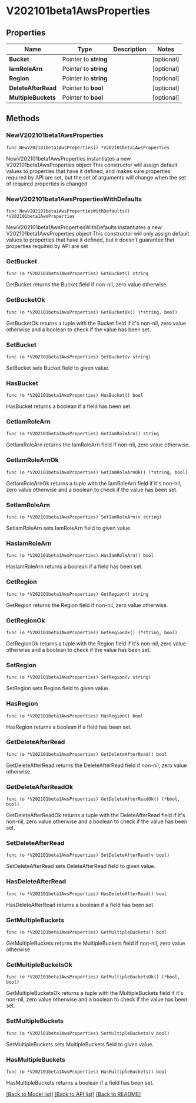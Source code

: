 # V202101beta1AwsProperties

## Properties

Name | Type | Description | Notes
------------ | ------------- | ------------- | -------------
**Bucket** | Pointer to **string** |  | [optional] 
**IamRoleArn** | Pointer to **string** |  | [optional] 
**Region** | Pointer to **string** |  | [optional] 
**DeleteAfterRead** | Pointer to **bool** |  | [optional] 
**MultipleBuckets** | Pointer to **bool** |  | [optional] 

## Methods

### NewV202101beta1AwsProperties

`func NewV202101beta1AwsProperties() *V202101beta1AwsProperties`

NewV202101beta1AwsProperties instantiates a new V202101beta1AwsProperties object
This constructor will assign default values to properties that have it defined,
and makes sure properties required by API are set, but the set of arguments
will change when the set of required properties is changed

### NewV202101beta1AwsPropertiesWithDefaults

`func NewV202101beta1AwsPropertiesWithDefaults() *V202101beta1AwsProperties`

NewV202101beta1AwsPropertiesWithDefaults instantiates a new V202101beta1AwsProperties object
This constructor will only assign default values to properties that have it defined,
but it doesn't guarantee that properties required by API are set

### GetBucket

`func (o *V202101beta1AwsProperties) GetBucket() string`

GetBucket returns the Bucket field if non-nil, zero value otherwise.

### GetBucketOk

`func (o *V202101beta1AwsProperties) GetBucketOk() (*string, bool)`

GetBucketOk returns a tuple with the Bucket field if it's non-nil, zero value otherwise
and a boolean to check if the value has been set.

### SetBucket

`func (o *V202101beta1AwsProperties) SetBucket(v string)`

SetBucket sets Bucket field to given value.

### HasBucket

`func (o *V202101beta1AwsProperties) HasBucket() bool`

HasBucket returns a boolean if a field has been set.

### GetIamRoleArn

`func (o *V202101beta1AwsProperties) GetIamRoleArn() string`

GetIamRoleArn returns the IamRoleArn field if non-nil, zero value otherwise.

### GetIamRoleArnOk

`func (o *V202101beta1AwsProperties) GetIamRoleArnOk() (*string, bool)`

GetIamRoleArnOk returns a tuple with the IamRoleArn field if it's non-nil, zero value otherwise
and a boolean to check if the value has been set.

### SetIamRoleArn

`func (o *V202101beta1AwsProperties) SetIamRoleArn(v string)`

SetIamRoleArn sets IamRoleArn field to given value.

### HasIamRoleArn

`func (o *V202101beta1AwsProperties) HasIamRoleArn() bool`

HasIamRoleArn returns a boolean if a field has been set.

### GetRegion

`func (o *V202101beta1AwsProperties) GetRegion() string`

GetRegion returns the Region field if non-nil, zero value otherwise.

### GetRegionOk

`func (o *V202101beta1AwsProperties) GetRegionOk() (*string, bool)`

GetRegionOk returns a tuple with the Region field if it's non-nil, zero value otherwise
and a boolean to check if the value has been set.

### SetRegion

`func (o *V202101beta1AwsProperties) SetRegion(v string)`

SetRegion sets Region field to given value.

### HasRegion

`func (o *V202101beta1AwsProperties) HasRegion() bool`

HasRegion returns a boolean if a field has been set.

### GetDeleteAfterRead

`func (o *V202101beta1AwsProperties) GetDeleteAfterRead() bool`

GetDeleteAfterRead returns the DeleteAfterRead field if non-nil, zero value otherwise.

### GetDeleteAfterReadOk

`func (o *V202101beta1AwsProperties) GetDeleteAfterReadOk() (*bool, bool)`

GetDeleteAfterReadOk returns a tuple with the DeleteAfterRead field if it's non-nil, zero value otherwise
and a boolean to check if the value has been set.

### SetDeleteAfterRead

`func (o *V202101beta1AwsProperties) SetDeleteAfterRead(v bool)`

SetDeleteAfterRead sets DeleteAfterRead field to given value.

### HasDeleteAfterRead

`func (o *V202101beta1AwsProperties) HasDeleteAfterRead() bool`

HasDeleteAfterRead returns a boolean if a field has been set.

### GetMultipleBuckets

`func (o *V202101beta1AwsProperties) GetMultipleBuckets() bool`

GetMultipleBuckets returns the MultipleBuckets field if non-nil, zero value otherwise.

### GetMultipleBucketsOk

`func (o *V202101beta1AwsProperties) GetMultipleBucketsOk() (*bool, bool)`

GetMultipleBucketsOk returns a tuple with the MultipleBuckets field if it's non-nil, zero value otherwise
and a boolean to check if the value has been set.

### SetMultipleBuckets

`func (o *V202101beta1AwsProperties) SetMultipleBuckets(v bool)`

SetMultipleBuckets sets MultipleBuckets field to given value.

### HasMultipleBuckets

`func (o *V202101beta1AwsProperties) HasMultipleBuckets() bool`

HasMultipleBuckets returns a boolean if a field has been set.


[[Back to Model list]](../README.md#documentation-for-models) [[Back to API list]](../README.md#documentation-for-api-endpoints) [[Back to README]](../README.md)



